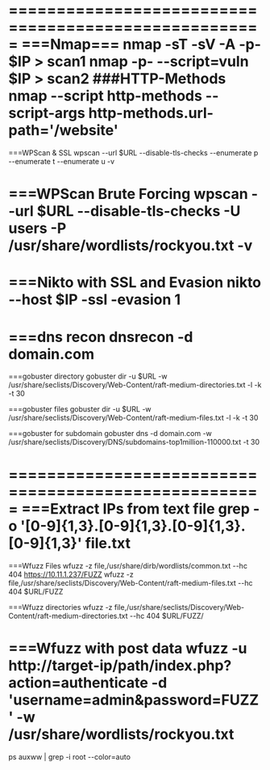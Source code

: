 
=====================================================
===Nmap===
nmap -sT -sV -A -p- $IP > scan1
nmap -p- --script=vuln $IP > scan2
###HTTP-Methods
nmap --script http-methods --script-args http-methods.url-path='/website' <target>
=====================================================
===WPScan & SSL
wpscan --url $URL --disable-tls-checks --enumerate p --enumerate t --enumerate u -v

===WPScan Brute Forcing
wpscan --url $URL --disable-tls-checks -U users -P /usr/share/wordlists/rockyou.txt -v
=====================================================
===Nikto with SSL and Evasion
nikto --host $IP -ssl -evasion 1
=====================================================
===dns recon
dnsrecon -d domain.com
=====================================================

===gobuster directory
gobuster dir -u $URL -w /usr/share/seclists/Discovery/Web-Content/raft-medium-directories.txt -l -k -t 30

===gobuster files
gobuster dir -u $URL -w /usr/share/seclists/Discovery/Web-Content/raft-medium-files.txt -l -k -t 30

===gobuster for subdomain
gobuster dns -d domain.com -w /usr/share/seclists/Discovery/DNS/subdomains-top1million-110000.txt -t 30

=====================================================
===Extract IPs from text file
grep -o '[0-9]\{1,3\}\.[0-9]\{1,3\}\.[0-9]\{1,3\}\.[0-9]\{1,3\}' file.txt
=====================================================

===Wfuzz Files
wfuzz -z file,/usr/share/dirb/wordlists/common.txt --hc 404 https://10.11.1.237/FUZZ
wfuzz -z file,/usr/share/seclists/Discovery/Web-Content/raft-medium-files.txt --hc 404 $URL/FUZZ

===Wfuzz directories
wfuzz -z file,/usr/share/seclists/Discovery/Web-Content/raft-medium-directories.txt --hc 404 $URL/FUZZ/

===Wfuzz with post data
wfuzz -u http://target-ip/path/index.php?action=authenticate -d 'username=admin&password=FUZZ' -w /usr/share/wordlists/rockyou.txt
============================================================
ps auxww | grep -i root --color=auto





